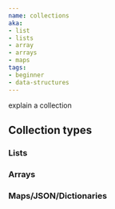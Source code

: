 ```yaml
---
name: collections
aka:
- list
- lists
- array
- arrays
- maps
tags:
- beginner
- data-structures
---
```

explain a collection

## Collection types

### Lists

### Arrays

### Maps/JSON/Dictionaries

